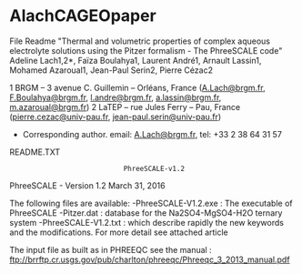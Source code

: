 # AlachCAGEOpaper
File Readme
"Thermal and volumetric properties of complex aqueous electrolyte solutions using the Pitzer formalism - The PhreeSCALE code"
Adeline Lach1,2*, Faïza Boulahya1, Laurent André1, Arnault Lassin1, Mohamed Azaroual1, Jean-Paul Serin2, Pierre Cézac2

1 BRGM – 3 avenue C. Guillemin – Orléans, France (A.Lach@brgm.fr, F.Boulahya@brgm.fr, l.andre@brgm.fr, a.lassin@brgm.fr, m.azaroual@brgm.fr)
2 LaTEP – rue Jules Ferry – Pau, France (pierre.cezac@univ-pau.fr, jean-paul.serin@univ-pau.fr)

* Corresponding author. email: A.Lach@brgm.fr, tel: +33 2 38 64 31 57

README.TXT

                                PhreeSCALE-v1.2

			    
PhreeSCALE - Version 1.2  March 31, 2016

The following files are available:
-PhreeSCALE-V1.2.exe : The executable of PhreeSCALE
-Pitzer.dat : database for the Na2SO4-MgSO4-H2O ternary system
-PhreeSCALE-V1.2.txt : which describe rapidly the new keywords and the modifications. For more detail see attached article

The input file as built as in PHREEQC see the manual : ftp://brrftp.cr.usgs.gov/pub/charlton/phreeqc/Phreeqc_3_2013_manual.pdf
